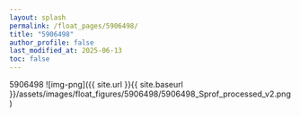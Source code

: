 ```yaml
---
layout: splash
permalink: /float_pages/5906498/
title: "5906498"
author_profile: false
last_modified_at: 2025-06-13
toc: false
---
```

 
5906498
![img-png]({{ site.url }}{{ site.baseurl }}/assets/images/float_figures/5906498/5906498_Sprof_processed_v2.png)